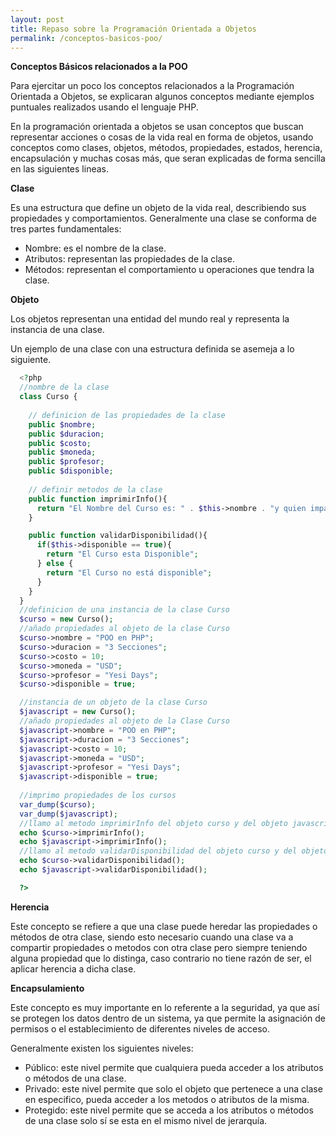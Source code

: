 ```yaml
---
layout: post
title: Repaso sobre la Programación Orientada a Objetos
permalink: /conceptos-basicos-poo/
---
```


**Conceptos Básicos relacionados a la POO**

Para ejercitar un poco los conceptos relacionados a la Programación Orientada a Objetos, se explicaran algunos conceptos mediante
ejemplos puntuales realizados usando el lenguaje PHP.

En la programación orientada a objetos se usan conceptos que buscan representar acciones o cosas de la vida real en forma de
objetos, usando conceptos como clases, objetos, métodos, propiedades, estados, herencia, encapsulación y muchas cosas más, que seran
explicadas de forma sencilla en las siguientes lineas.

**Clase**

Es una estructura que define un objeto de la vida real, describiendo sus propiedades y comportamientos. 
Generalmente una clase se conforma de tres partes fundamentales:

  * Nombre: es el nombre de la clase.
  * Atributos: representan las propiedades de la clase.
  * Métodos: representan el comportamiento u operaciones que tendra la clase.
  
**Objeto**

Los objetos representan una entidad del mundo real y representa la instancia de una clase.

Un ejemplo de una clase con una estructura definida se asemeja a lo siguiente.

```PHP
  <?php
  //nombre de la clase
  class Curso {
  
    // definicion de las propiedades de la clase
    public $nombre;
    public $duracion;
    public $costo;
    public $moneda;
    public $profesor;
    public $disponible;
    
    // definir metodos de la clase
    public function imprimirInfo(){
      return "El Nombre del Curso es: " . $this->nombre . "y quien imparte el curso es: " . $this->profesor . "<br/>";
    }

    public function validarDisponibilidad(){
      if($this->disponible == true){
        return "El Curso esta Disponible";
      } else {
        return "El Curso no está disponible";
      }
    }
  }
  //definicion de una instancia de la clase Curso
  $curso = new Curso();
  //añado propiedades al objeto de la clase Curso
  $curso->nombre = "POO en PHP";
  $curso->duracion = "3 Secciones";
  $curso->costo = 10;
  $curso->moneda = "USD";
  $curso->profesor = "Yesi Days";
  $curso->disponible = true;

  //instancia de un objeto de la clase Curso
  $javascript = new Curso();
  //añado propiedades al objeto de la Clase Curso
  $javascript->nombre = "POO en PHP";
  $javascript->duracion = "3 Secciones";
  $javascript->costo = 10;
  $javascript->moneda = "USD";
  $javascript->profesor = "Yesi Days";
  $javascript->disponible = true;
  
  //imprimo propiedades de los cursos
  var_dump($curso);
  var_dump($javascript);
  //llamo al metodo imprimirInfo del objeto curso y del objeto javascript
  echo $curso->imprimirInfo();
  echo $javascript->imprimirInfo();
  //llamo al metodo validarDisponibilidad del objeto curso y del objeto javascript
  echo $curso->validarDisponibilidad();
  echo $javascript->validarDisponibilidad();

  ?>


```

**Herencia**

Este concepto se refiere a que una clase puede heredar las propiedades o métodos de otra clase, siendo esto necesario cuando
una clase va a compartir propiedades o metodos con otra clase pero siempre teniendo alguna propiedad que lo distinga, caso contrario
no tiene razón de ser, el aplicar herencia a dicha clase.

**Encapsulamiento**

Este concepto es muy importante en lo referente a la seguridad, ya que así se protegen los datos dentro de un sistema, ya que permite
la asignación de permisos o el establecimiento de diferentes niveles de acceso.

Generalmente existen los siguientes niveles:

  * Público: este nivel permite que cualquiera pueda acceder a los atributos o métodos de una clase.
  * Privado: este nivel permite que solo el objeto que pertenece a una clase en especifico, pueda acceder 
             a los metodos o atributos de la misma.
  * Protegido: este nivel permite que se acceda a los atributos o métodos de una clase solo sí se esta en el mismo nivel de jerarquía.


 
